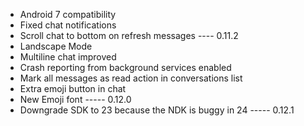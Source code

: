 * Android 7 compatibility
* Fixed chat notifications
* Scroll chat to bottom on refresh messages
---- 0.11.2
* Landscape Mode
* Multiline chat improved
* Crash reporting from background services enabled
* Mark all messages as read action in conversations list
* Extra emoji button in chat
* New Emoji font
----- 0.12.0
* Downgrade SDK to 23 because the NDK is buggy in 24
----- 0.12.1

